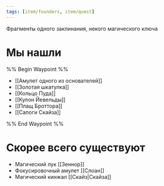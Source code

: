```yaml
---
tags: [item/founders, item/quest]
---
```


Фрагменты одного заклинания, некого магического ключа

# Мы нашли

%% Begin Waypoint %%

- [[Амулет одного из основателей]]
- [[Золотая шкатулка]]
- [[Кольцо Пуда]]
- [[Кулон Йевельды]]
- [[Плащ Броттора]]
- [[Сапоги Скайза]]

%% End Waypoint %%

# Скорее всего существуют

- Магический лук [[Зеннор]]
- Фокусировочный амулет [[Слоан]]
- Магический кинжал [[Скайз|Скайза]]
